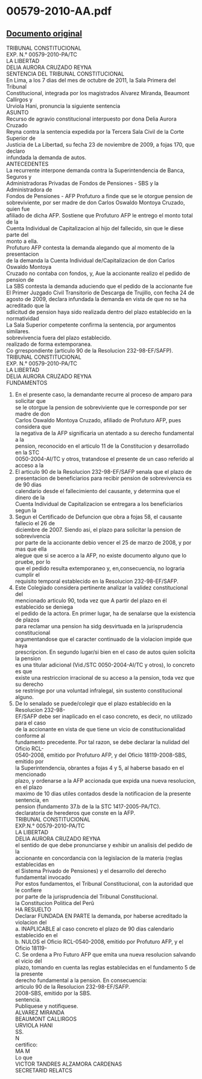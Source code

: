 
00579-2010-AA.pdf
=================
  
[Documento original](https://tc.gob.pe/jurisprudencia/2011/00579-2010-AA.pdf)  
---  
TRIBUNAL CONSTITUCIONAL  
EXP. N.° 00579-2010-PA/TC  
LA LIBERTAD  
DELIA AURORA CRUZADO REYNA  
SENTENCIA DEL TRIBUNAL CONSTITUCIONAL  
En Lima, a los 7 dias del mes de octubre de 2011, la Sala Primera del Tribunal  
Constitucional, integrada por los magistrados Alvarez Miranda, Beaumont Callirgos y  
Urviola Hani, pronuncia la siguiente sentencia  
ASUNTO  
Recurso de agravio constitucional interpuesto por dona Delia Aurora Cruzado  
Reyna contra la sentencia expedida por la Tercera Sala Civil de la Corte Superior de  
Justicia de La Libertad, su fecha 23 de noviembre de 2009, a fojas 170, que declaro  
infundada la demanda de autos.  
ANTECEDENTES  
La recurrente interpone demanda contra la Superintendencia de Banca, Seguros y  
Administradoras Privadas de Fondos de Pensiones - SBS y la Administradora de  
Fondos de Pensiones - AFP Profuturo a finde que se le otorgue pension de  
sobreviviente, por ser madre de don Carlos Oswaldo Montoya Cruzado, quien fue  
afiliado de dicha AFP. Sostiene que Profuturo AFP le entrego el monto total de la  
Cuenta Individual de Capitalizacion al hijo del fallecido, sin que le diese parte del  
monto a ella.  
Profuturo AFP contesta la demanda alegando que al momento de la presentacion  
de la demanda la Cuenta Individual de/Capitalizacion de don Carlos Oswaldo Montoya  
Cruzado no contaba con fondos, y, Aue la accionante realizo el pedido de pension de  
La SBS contesta la demanda aduciendo que el pedido de la accionante fue  
El Primer Juzgado Civil Transitorio de Descarga de Trujillo, con fecha 24 de  
agosto de 2009, declara infundada la demanda en vista de que no se ha acreditado que la  
sdlicitud de pension haya sido realizada dentro del plazo establecido en la normatividad  
La Sala Superior competente confirma la sentencia, por argumentos similares.  
sobrevivencia fuera del plazo establecido.  
realizado de forma extemporanea.  
Co grrespondiente (articulo 90 de la Resolucion 232-98-EF/SAFP).  
TRIBUNAL CONSTITUCIONAL  
EXP. N.° 00579-2010-PA/TC  
LA LIBERTAD  
DELIA AURORA CRUZADO REYNA  
FUNDAMENTOS  
1. En el presente caso, la demandante recurre al proceso de amparo para solicitar que  
se le otorgue la pension de sobreviviente que le corresponde por ser madre de don  
Carlos Oswaldo Montoya Cruzado, afiliado de Profuturo AFP, pues considera que  
la negativa de la AFP significaria un atentado a su derecho fundamental a la  
pension, reconocido en el articulo 11 de la Constitucion y desarrollado en la STC  
0050-2004-AI/TC y otros, tratandose el presente de un caso referido al acceso a la  
2. El articulo 90 de la Resolucion 232-98-EF/SAFP senala que el plazo de  
presentacion de beneficiarios para recibir pension de sobrevivencia es de 90 dias  
calendario desde el fallecimiento del causante, y determina que el dinero de la  
Cuenta Individual de Capitalizacion se entregara a los beneficiarios segun la  
3. Segun el Certificado de Defuncion que obra a fojas 58, el causante fallecio el 26 de  
diciembre de 2007. Siendo asi, el plazo para solicitar la pension de sobrevivencia  
por parte de la accionante debio vencer el 25 de marzo de 2008, y por mas que ella  
alegue que si se acerco a la AFP, no existe documento alguno que lo pruebe, por lo  
que el pedido resulta extemporaneo y, en,consecuencia, no lograria cumplir el  
requisito temporal establecido en la Resolucion 232-98-EF/SAFP.  
4. Este Colegiado considera pertinente analizar la validez constitucional del  
mencionado articulo 90, toda vez que A partir del plazo en él establecido se deniega  
el pedido de la actora. En primer lugar, ha de senalarse que la existencia de plazos  
para reclamar una pension ha sidg desvirtuada en la jurisprudencia constitucional  
argumentandose que el caracter continuado de la violacion impide que haya  
prescripcion. En segundo lugar/si bien en el caso de autos quien solicita la pension  
es una titular adicional (Vid./STC 0050-2004-AI/TC y otros), lo concreto es que  
existe una restriccion irracional de su acceso a la pension, toda vez que su derecho  
se restringe por una voluntad infralegal, sin sustento constitucional alguno.  
5. De lo senalado se puede/colegir que el plazo establecido en la Resolucion 232-98-  
EF/SAFP debe ser inaplicado en el caso concreto, es decir, no utilizado para el caso  
de la accionante en vista de que tiene un vicio de constitucionalidad conforme al  
fundamento precedente. Por tal razon, se debe declarar la nulidad del Oficio RCL-  
0540-2008, emitido por Profuturo AFP, y del Oficio 18119-2008-SBS, emitido por  
la Superintendencia, obrantes a fojas 4 y 5, al haberse basado en el mencionado  
plazo, y ordenarse a la AFP accionada que expida una nueva resolucion, en el plazo  
maximo de 10 dias utiles contados desde la notificacion de la presente sentencia, en  
pension (fundamento 37.b de la la STC 1417-2005-PA/TC).  
declaratoria de herederos que conste en la AFP.  
TRIBUNAL CONSTITUCIONAL  
EXP.N.° 00579-2010-PA/TC  
LA LIBERTAD  
DELIA AURORA CRUZADO REYNA  
el sentido de que debe pronunciarse y exhibir un analisis del pedido de la  
accionante en concordancia con la legislacion de la materia (reglas establecidas en  
el Sistema Privado de Pensiones) y el desarrollo del derecho fundamental invocado  
Por estos fundamentos, el Tribunal Constitucional, con la autoridad que le confiere  
por parte de la jurisprudencia del Tribunal Constitucional.  
la Constitucion Politica del Perû  
HA RESUELTO  
Declarar FUNDADA EN PARTE la demanda, por haberse acreditado la violacion del  
a. INAPLICABLE al caso concreto el plazo de 90 dias calendario establecido en el  
b. NULOS el Oficio RCL-0540-2008, emitido por Profuturo AFP, y el Oficio 18119-  
C. Se ordena a Pro Futuro AFP que emita una nueva resolucion salvando el vicio del  
plazo, tomando en cuenta las reglas establecidas en el fundamento 5 de la presente  
derecho fundamental a la pension. En consecuencia:  
articulo 90 de la Resolucion 232-98-EF/SAFP.  
2008-SBS, emitido por la SBS.  
sentencia.  
Publiquese y notifiquese.  
ALVAREZ MIRANDA  
BEAUMONT CALLIRGOS  
URVIOLA HANI  
SS.  
N   
certifico:  
MA M  
Lo que  
VICTOR TANDRES ALZAMORA CARDENAS  
SECRETARID RELATCS